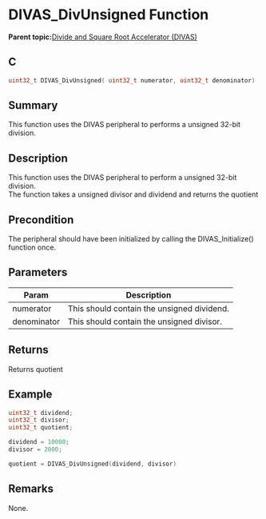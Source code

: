 # DIVAS\_DivUnsigned Function

**Parent topic:**[Divide and Square Root Accelerator \(DIVAS\)](GUID-B166C830-24C9-4294-B2AB-EB296A821887.md)

## C

```c
uint32_t DIVAS_DivUnsigned( uint32_t numerator, uint32_t denominator)
```

## Summary

This function uses the DIVAS peripheral to performs a unsigned 32-bit division.

## Description

This function uses the DIVAS peripheral to perform a unsigned 32-bit division.<br />The function takes a unsigned divisor and dividend and returns the quotient

## Precondition

The peripheral should have been initialized by calling the DIVAS\_Initialize\(\) function once.

## Parameters

|Param|Description|
|-----|-----------|
|numerator|This should contain the unsigned dividend.|
|denominator|This should contain the unsigned divisor.|

## Returns

Returns quotient

## Example

```c
uint32_t dividend;
uint32_t divisor;
uint32_t quotient;

dividend = 10000;
divisor = 2000;

quotient = DIVAS_DivUnsigned(dividend, divisor)

```

## Remarks

None.

